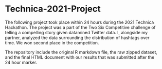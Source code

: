 # Technica-2021-Project

The following project took place within 24 hours during the 2021 Technica Hackathon. The project was a part of the Two Six Competitive challenge of telling a compelling story given datamined Twitter data. I, alongside my partner, analyzed the data surrounding the distribution of hashtags over time. We won second place in the competition. 

The repository include the original R markdown file, the raw zipped dataset, and the final HTML document with our results that was submitted after the 24 hour marker.
